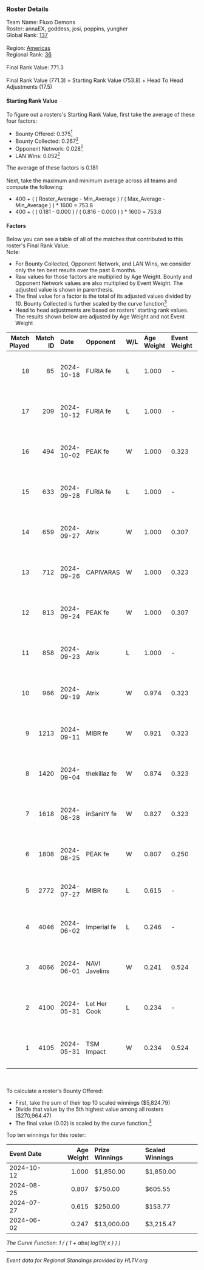 ### Roster Details<br />
Team Name: Fluxo Demons<br />
Roster: annaEX, goddess, josi, poppins, yungher<br />
Global Rank: [137](../../standings_global_2024_10_23.md)<br />
<br />
Region: [Americas]( ../../standings_americas_2024_10_23.md)<br />
Regional Rank: [36]( ../../standings_americas_2024_10_23.md)<br />
<br />
Final Rank Value:  771.3<br />
<br />
Final Rank Value (771.3) = Starting Rank Value (753.8) + Head To Head Adjustments (17.5)<br />

#### Starting Rank Value<br />
To figure out a rosters's Starting Rank Value, first take the average of these four factors:<br />
- Bounty Offered: 0.375[<sup>1</sup>](#table2)
- Bounty Collected: 0.267[<sup>2</sup>](#table1)
- Opponent Network: 0.028[<sup>2</sup>](#table1)
- LAN Wins: 0.052[<sup>2</sup>](#table1)

The average of these factors is 0.181<br />
<br />
Next, take the maximum and minimum average across all teams and compute the following:<br />
- 400 + ( ( Roster_Average - Min_Average ) / ( Max_Average - Min_Average ) ) * 1600 = 753.8
- 400 + ( ( 0.181 - 0.000 ) / ( 0.816 - 0.000 ) ) * 1600 = 753.8


#### Factors<br />
Below you can see a table of all of the matches that contributed to this roster's Final Rank Value.<br />
Note:<br />

- For Bounty Collected, Opponent Network, and LAN Wins, we consider only the ten best results over the past 6 months.
- Raw values for those factors are multiplied by Age Weight. Bounty and Opponent Network values are also multiplied by Event Weight. The adjusted value is shown in parenthesis.
- The final value for a factor is the total of its adjusted values divided by 10. Bounty Collected is further scaled by the curve function[<sup>3</sup>](#curveFunction)
- Head to head adjustments are based on rosters' starting rank values. The results shown below are adjusted by Age Weight and not Event Weight
<span id="table1"></span><br />


| Match Played | Match ID | Date       | Opponent      | W/L | Age Weight | Event Weight | Bounty Collected | Opponent Network | LAN Wins  | H2H Adj. | Roster                                   |
| -: | -: | :- | :- | :- | :- | :- | :- | :- | :- | -: | :- |
|           18 |       85 | 2024-10-18 | FURIA fe      | L   | 1.000      | -            | -                | -                | -         |   -10.17 | annaEX, goddess, josi, poppins, yungher  |
|           17 |      209 | 2024-10-12 | FURIA fe      | L   | 1.000      | -            | -                | -                | -         |   -11.00 | annaEX, goddess, josi, poppins, yungher  |
|           16 |      494 | 2024-10-02 | PEAK fe       | W   | 1.000      | 0.323        | 0.005 (0.002)    | 0.035 (0.011)    | 0 (0.000) |     6.97 | annaEX, goddess, josi, poppins, yungher  |
|           15 |      633 | 2024-09-28 | FURIA fe      | L   | 1.000      | -            | -                | -                | -         |   -12.48 | annaEX, goddess, josi, poppins, yungher  |
|           14 |      659 | 2024-09-27 | Atrix         | W   | 1.000      | 0.307        | 0.006 (0.002)    | 0.164 (0.050)    | 0 (0.000) |    11.48 | annaEX, goddess, josi, poppins, yungher  |
|           13 |      712 | 2024-09-26 | CAPIVARAS     | W   | 1.000      | 0.323        | 0.004 (0.001)    | -                | 0 (0.000) |     5.30 | annaEX, goddess, josi, poppins, yungher  |
|           12 |      813 | 2024-09-24 | PEAK fe       | W   | 1.000      | 0.307        | 0.005 (0.002)    | 0.035 (0.011)    | 0 (0.000) |     7.92 | annaEX, goddess, josi, poppins, yungher  |
|           11 |      858 | 2024-09-23 | Atrix         | L   | 1.000      | -            | -                | -                | -         |   -19.65 | annaEX, goddess, josi, poppins, yungher  |
|           10 |      966 | 2024-09-19 | Atrix         | W   | 0.974      | 0.323        | 0.006 (0.002)    | 0.164 (0.052)    | 0 (0.000) |    11.23 | annaEX, goddess, josi, poppins, yungher  |
|            9 |     1213 | 2024-09-11 | MIBR fe       | W   | 0.921      | 0.323        | 0.013 (0.004)    | 0.173 (0.051)    | 0 (0.000) |    11.26 | annaEX, goddess, josi, poppins, yungher  |
|            8 |     1420 | 2024-09-04 | thekillaz fe  | W   | 0.874      | 0.323        | 0.006 (0.002)    | 0.113 (0.032)    | 0 (0.000) |     9.96 | annaEX, goddess, josi, poppins, yungher  |
|            7 |     1618 | 2024-08-28 | inSanitY fe   | W   | 0.827      | 0.323        | 0.005 (0.001)    | 0.134 (0.036)    | 0 (0.000) |     9.91 | annaEX, goddess, josi, poppins, yungher  |
|            6 |     1808 | 2024-08-25 | PEAK fe       | W   | 0.807      | 0.250        | 0.005 (0.001)    | 0.035 (0.007)    | -         |     9.23 | Babs, goddess, josi, poppins, yungher    |
|            5 |     2772 | 2024-07-27 | MIBR fe       | L   | 0.615      | -            | -                | -                | -         |   -12.30 | annaEX, goddess, josi, Le, yungher       |
|            4 |     4046 | 2024-06-02 | Imperial fe   | L   | 0.246      | -            | -                | -                | -         |    -3.07 | annaEX, goddess, julih, poppins, yungher |
|            3 |     4066 | 2024-06-01 | NAVI Javelins | W   | 0.241      | 0.524        | 0.018 (0.002)    | 0.217 (0.027)    | 1 (0.241) |     3.85 | annaEX, goddess, julih, poppins, yungher |
|            2 |     4100 | 2024-05-31 | Let Her Cook  | L   | 0.234      | -            | -                | -                | -         |    -3.53 | annaEX, goddess, julih, poppins, yungher |
|            1 |     4105 | 2024-05-31 | TSM Impact    | W   | 0.234      | 0.524        | -                | 0.018 (0.002)    | 1 (0.234) |     2.54 | annaEX, goddess, julih, poppins, yungher |

<br />
<span id="table2"></span><br />
To calculate a roster's Bounty Offered:<br />

- First, take the sum of their top 10 scaled winnings ($5,824.79)
- Divide that value by the 5th highest value among all rosters ($270,964.47)
- The final value (0.02) is scaled by the curve function.[<sup>3</sup>](#curveFunction)

Top ten winnings for this roster:<br />

| Event Date | Age Weight | Prize Winnings | Scaled Winnings |
| :- | -: | :- | :- |
| 2024-10-12 |      1.000 | $1,850.00      | $1,850.00       |
| 2024-08-25 |      0.807 | $750.00        | $605.55         |
| 2024-07-27 |      0.615 | $250.00        | $153.77         |
| 2024-06-02 |      0.247 | $13,000.00     | $3,215.47       |


<span id="curveFunction"></span>_The Curve Function: 1 / ( 1 + abs( log10( x ) ) )_<br />

---
_Event data for Regional Standings provided by HLTV.org_<br />
